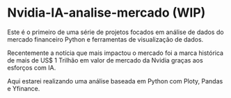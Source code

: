 # Nvidia-IA-analise-mercado (WIP)
Este é o primeiro de uma série de projetos focados em análise de dados do mercado financeiro Python e ferramentas de visualização de dados.

Recentemente a notícia que mais impactou o mercado foi a marca histórica de mais de US$ 1 Trilhão em valor de mercado da Nvidia graças aos esforços com IA.

Aqui estarei realizando uma análise baseada em Python com Ploty, Pandas e Yfinance.
